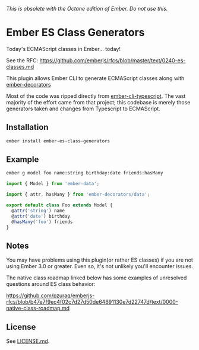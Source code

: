 *This is obsolete with the Octane edition of Ember.  Do not use this.*

Ember ES Class Generators
=========================

Today's ECMAScript classes in Ember... today!

See the RFC: https://github.com/emberjs/rfcs/blob/master/text/0240-es-classes.md

This plugin allows Ember CLI to generate ECMAScript classes along with [ember-decorators](https://github.com/ember-decorators/ember-decorators)

Most of the code was ripped directly from [ember-cli-typescript](https://github.com/typed-ember/ember-cli-typescript).  The vast majority of the effort came from that project; this codebase is merely those generators taken and changes from Typescript to ECMAScript.

## Installation

```sh
ember install ember-es-class-generators
```

## Example

```sh
ember g model foo name:string birthday:date friends:hasMany
```

```javascript
import { Model } from 'ember-data';

import { attr, hasMany } from 'ember-decorators/data';

export default class Foo extends Model {
  @attr('string') name
  @attr('date') birthday
  @hasMany('foo') friends
}
```

## Notes

You may have problems using this plugin(or rather ES classes) if you are not using Ember 3.0 or greater.  Even so, it's not unlikely you'll encounter issues.

The native class roadmap linked below has some examples of unresolved questions around ES class behavior:

https://github.com/pzuraq/emberjs-rfcs/blob/b47e7f9ec4f02c7d27d50de64691130e7d22747d/text/0000-native-class-roadmap.md

## License

See [LICENSE.md](LICENSE.md).
